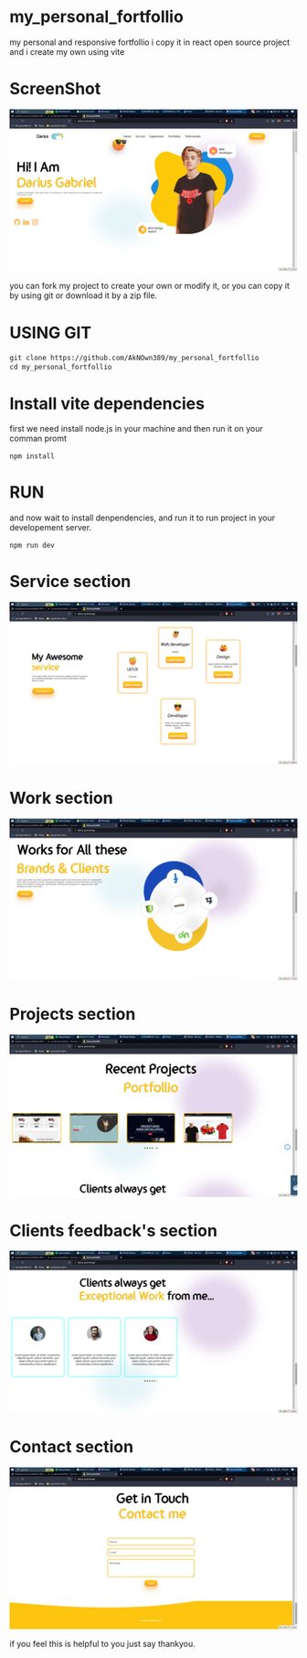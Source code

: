 # my_personal_fortfollio
my personal and responsive fortfollio i copy it in react open source project and i create my own using vite

# ScreenShot

![Screenshot](https://github.com/AkNOwn389/my_personal_fortfollio/blob/main/screenshot/ss.png)


you can fork my project to create your own or modify it,
or you can copy it by using git or download it by a zip file.

# USING GIT

```
git clone https://github.com/AkNOwn389/my_personal_fortfollio
cd my_personal_fortfollio
```

# Install vite dependencies

first we need install node.js in your machine
and then run it on your comman promt

```
npm install
```

# RUN

and now wait to install denpendencies,
and run it to run project in your developement server.

```
npm run dev
```

# Service section

![Screenshot](https://github.com/AkNOwn389/my_personal_fortfollio/blob/main/screenshot/ss2.png)

# Work section

![Screenshot](https://github.com/AkNOwn389/my_personal_fortfollio/blob/main/screenshot/ss3.png)

# Projects section

![Screenshot](https://github.com/AkNOwn389/my_personal_fortfollio/blob/main/screenshot/ss4.png)

# Clients feedback's section

![Screenshot](https://github.com/AkNOwn389/my_personal_fortfollio/blob/main/screenshot/ss5.png)

# Contact section

![Screenshot](https://github.com/AkNOwn389/my_personal_fortfollio/blob/main/screenshot/ss6.png)

if you feel this is helpful to you just say thankyou.